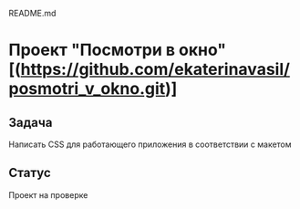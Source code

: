 README.md

# Проект "Посмотри в окно" [(https://github.com/ekaterinavasil/posmotri_v_okno.git)]

## Задача

Написать CSS для работающего приложения в соответствии с макетом

## Статус

Проект на проверке
